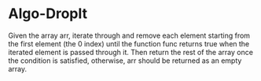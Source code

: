 # Algo-DropIt
Given the array arr, iterate through and remove each element starting from the first element (the 0 index) until the function func returns true when the iterated element is passed through it.  Then return the rest of the array once the condition is satisfied, otherwise, arr should be returned as an empty array.
